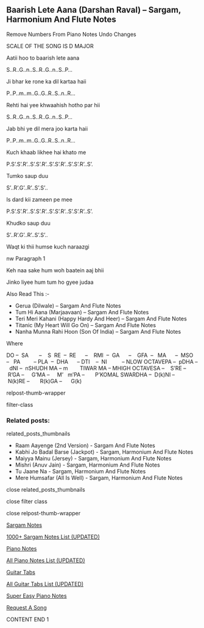 
## Baarish Lete Aana (Darshan Raval) – Sargam, Harmonium And Flute Notes

Remove Numbers From Piano Notes
Undo Changes

SCALE OF THE SONG IS D MAJOR

Aatii hoo to baarish lete aana

S..R..G..n..S..R..G..n..S..P…

Ji bhar ke rone ka dil kartaa haii

P..P..m..m..G..G..R..S..n..R…

Rehti hai yee khwaahish hotho par hii

S..R..G..n..S..R..G..n..S..P…

Jab bhi ye dil mera joo karta haii

P..P..m..m..G..G..R..S..n..R…

Kuch khaab likhee hai khato me

P.S’.S’.R’..S’.S’.R’..S’.S’.R’..S’.S’.R’..S’.

Tumko saup duu

S’..R’.G’..R’..S’.S’..

Is dard kii zameen pe mee

P.S’.S’.R’..S’.S’.R’..S’.S’.R’..S’.S’.R’..S’.

Khudko saup duu

S’..R’.G’..R’..S’.S’..

Waqt ki thii humse kuch naraazgi

nw Paragraph 1

Keh naa sake hum woh baatein aaj bhii

Jinko liyee hum tum ho gyee judaa



Also Read This :-



* Gerua (Dilwale) – Sargam And Flute Notes
* Tum Hi Aana (Marjaavaan) – Sargam And Flute Notes
* Teri Meri Kahani (Happy Hardy And Heer) – Sargam And Flute Notes
* Titanic (My Heart Will Go On) – Sargam And Flute Notes
* Nanha Munna Rahi Hoon (Son Of India) – Sargam And Flute Notes

Where



DO –  SA       –    S  RE  –  RE      –    RMI  –  GA      –    GFA  –   MA      –  MSO  –   PA         – PLA  –  DHA      – DTI    –  NI          – NLOW OCTAVEPA –  pDHA –  dNI –  nSHUDH MA – m        TIWAR MA – MHIGH OCTAVESA –    S’RE –     R’GA –     G’MA –     M’   m’PA –       P’KOMAL SWARDHA –  D(k)NI –       N(k)RE –       R(k)GA –      G(k)



relpost-thumb-wrapper

filter-class

### Related posts:

related_posts_thumbnails

* Raam Aayenge (2nd Version) - Sargam And Flute Notes
* Kabhi Jo Badal Barse (Jackpot) - Sargam, Harmonium And Flute Notes
* Maiyya Mainu (Jersey) - Sargam, Harmonium And Flute Notes
* Mishri (Anuv Jain) - Sargam, Harmonium And Flute Notes
* Tu Jaane Na - Sargam, Harmonium And Flute Notes
* Mere Humsafar (All Is Well) - Sargam, Harmonium And Flute Notes

close related_posts_thumbnails

close filter class

close relpost-thumb-wrapper

[Sargam Notes](https://www.notationsworld.com/sargam-notes.html)

[1000+ Sargam Notes List (UPDATED)](https://www.notationsworld.com/all-songs-list-sargam-notes.html)

[Piano Notes](https://www.notationsworld.com/piano-notes.html)

[All Piano Notes List (UPDATED)](https://www.notationsworld.com/all-songs-list-piano-notes.html)

[Guitar Tabs](https://www.notationsworld.com/guitar-tabs.html)

[All Guitar Tabs List (UPDATED)](https://www.notationsworld.com/all-songs-list-guitar-tabs.html)

[Super Easy Piano Notes](https://studywall.in/)

[Request A Song](https://www.notationsworld.com/request-a-song.html)

CONTENT END 1

